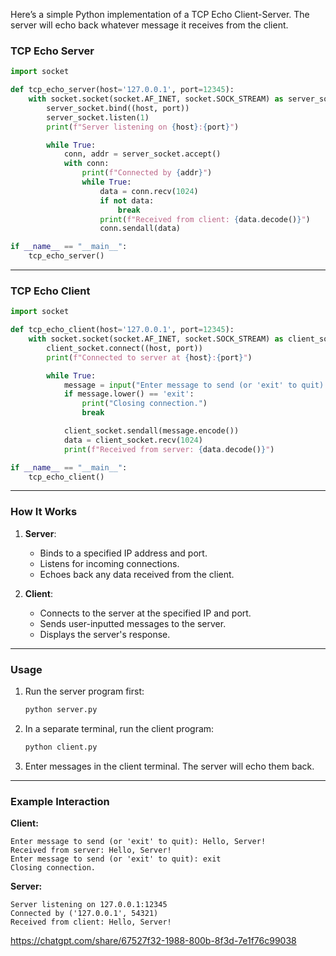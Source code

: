 Here’s a simple Python implementation of a TCP Echo Client-Server. The server will echo back whatever message it receives from the client.

### **TCP Echo Server**

```python
import socket

def tcp_echo_server(host='127.0.0.1', port=12345):
    with socket.socket(socket.AF_INET, socket.SOCK_STREAM) as server_socket:
        server_socket.bind((host, port))
        server_socket.listen(1)
        print(f"Server listening on {host}:{port}")

        while True:
            conn, addr = server_socket.accept()
            with conn:
                print(f"Connected by {addr}")
                while True:
                    data = conn.recv(1024)
                    if not data:
                        break
                    print(f"Received from client: {data.decode()}")
                    conn.sendall(data)

if __name__ == "__main__":
    tcp_echo_server()
```

---

### **TCP Echo Client**

```python
import socket

def tcp_echo_client(host='127.0.0.1', port=12345):
    with socket.socket(socket.AF_INET, socket.SOCK_STREAM) as client_socket:
        client_socket.connect((host, port))
        print(f"Connected to server at {host}:{port}")

        while True:
            message = input("Enter message to send (or 'exit' to quit): ")
            if message.lower() == 'exit':
                print("Closing connection.")
                break

            client_socket.sendall(message.encode())
            data = client_socket.recv(1024)
            print(f"Received from server: {data.decode()}")

if __name__ == "__main__":
    tcp_echo_client()
```

---

### **How It Works**
1. **Server**:
   - Binds to a specified IP address and port.
   - Listens for incoming connections.
   - Echoes back any data received from the client.
   
2. **Client**:
   - Connects to the server at the specified IP and port.
   - Sends user-inputted messages to the server.
   - Displays the server's response.

---

### **Usage**
1. Run the server program first:
   ```bash
   python server.py
   ```
2. In a separate terminal, run the client program:
   ```bash
   python client.py
   ```
3. Enter messages in the client terminal. The server will echo them back.

---

### **Example Interaction**
**Client:**
```
Enter message to send (or 'exit' to quit): Hello, Server!
Received from server: Hello, Server!
Enter message to send (or 'exit' to quit): exit
Closing connection.
```

**Server:**
```
Server listening on 127.0.0.1:12345
Connected by ('127.0.0.1', 54321)
Received from client: Hello, Server!
```



https://chatgpt.com/share/67527f32-1988-800b-8f3d-7e1f76c99038
